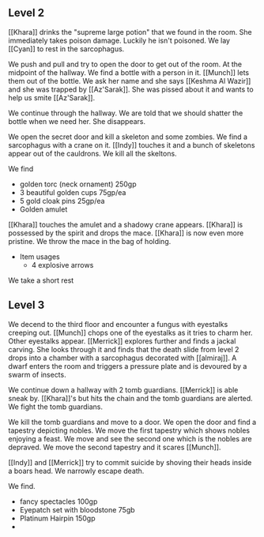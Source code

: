 ## Level 2

[[Khara]] drinks the "supreme large potion" that we found in the room. She immediately takes poison damage. Luckily he isn't poisoned. We lay [[Cyan]] to rest in the sarcophagus.

We push and pull and try to open the door to get out of the room. At the midpoint of the hallway. We find a bottle with a person in it. [[Munch]] lets them out of the bottle. We ask her name and she says [[Keshma Al Wazir]] and she was trapped by [[Az'Sarak]]. She was pissed about it and wants to help us smite [[Az'Sarak]]. 

We continue through the hallway. We are told that we should shatter the bottle when we need her. She disappears.

We open the secret door and kill a skeleton and some zombies. We find a sarcophagus with a crane on it. [[Indy]] touches it and a bunch of skeletons appear out of the cauldrons. We kill all the skeltons.

We find
- golden torc (neck ornament) 250gp
- 3 beautiful golden cups 75gp/ea
- 5 gold cloak pins 25gp/ea
- Golden amulet

[[Khara]] touches the amulet and a shadowy crane appears. [[Khara]] is possessed by the spirit and drops the mace. [[Khara]] is now even more pristine. We throw the mace in the bag of holding.

-  Item usages
	- 4 explosive arrows

We take a short rest
## Level 3

We decend to the third floor and encounter a fungus with eyestalks creeping out. [[Munch]] chops one of the eyestalks as it tries to charm her. Other eyestalks appear. [[Merrick]] explores further and finds a jackal carving. She looks through it and finds that the death slide from level 2 drops into a chamber with a sarcophagus decorated with [[almiraj]]. A dwarf enters the room and triggers a pressure plate and is devoured by a swarm of insects.

We continue down a hallway with 2 tomb guardians. [[Merrick]] is able sneak by. [[Khara]]'s but hits the chain and the tomb guardians are alerted. We fight the tomb guardians.

We kill the tomb guardians and move to a door. We open the door and find a tapestry depicting nobles. We move the first tapestry which shows nobles enjoying a feast. We move and see the second one which is the nobles are depraved. We move the second tapestry and it scares [[Munch]].  

[[Indy]] and [[Merrick]] try to commit suicide by shoving their heads inside a boars head. We narrowly escape death.

We find.
- fancy spectacles 100gp
- Eyepatch set with bloodstone 75gb
- Platinum Hairpin 150gp
- 